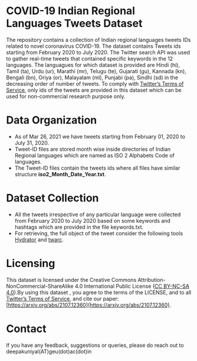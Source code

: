 # COVID-19 Indian Regional Languages Tweets Dataset

The repository contains a collection of Indian regional languages tweets IDs related to novel coronavirus COVID-19. The dataset contains Tweets ids starting from February 2020 to July 2020. The Twitter search API was used to gather real-time tweets that contained specific keywords in the 12 languages. The languagues for which dataset is provided are Hindi (hi), Tamil (ta), Urdu (ur), Marathi (mr), Telugu (te), Gujarati (gu), Kannada (kn), Bengali (bn), Oriya (or), Malayalam (ml), Punjabi (pa), Sindhi (sd) in the decreasing order of number of tweets. To comply with [Twitter’s Terms of Service](https://developer.twitter.com/en/developer-terms/agreement-and-policy), only ids of the tweets are provided in this dataset which can be used for non-commercial research purpose only.


# Data Organization
* As of Mar 26, 2021 we have tweets starting from February 01, 2020 to July 31, 2020.
* Tweet-ID files are stored month wise inside directories of Indian Regional languages which are named as ISO 2 Alphabets Code of languages.
* The Tweet-ID files contain the tweets ids where all files have similar structure **iso2_Month_Date_Year.txt**.


# Dataset Collection
* All the tweets irrespective of any particular language were collected from February 2020 to July 2020 based on some keywords and hashtags which are provided in the file keywords.txt.
* For retrieving, the full object of the tweet consider the following tools [Hydrator](https://github.com/DocNow/hydrator) and [twarc](https://github.com/DocNow/twarc).


# Licensing
This dataset is licensed under the Creative Commons Attribution-NonCommercial-ShareAlike 4.0 International Public License ([CC BY-NC-SA 4.0](https://creativecommons.org/licenses/by-nc-sa/4.0/)).By using this dataset , you agree to the terms of the LICENSE, and to all [ Twitter’s Terms of Service](https://developer.twitter.com/en/developer-terms/agreement-and-policy), and cite our paper: [https://arxiv.org/abs/2107.12360](https://arxiv.org/abs/2107.12360).

# Contact
If you have any feedback, suggestions or queries, please do reach out to deepakuniyal(AT)geu(dot)ac(dot)in